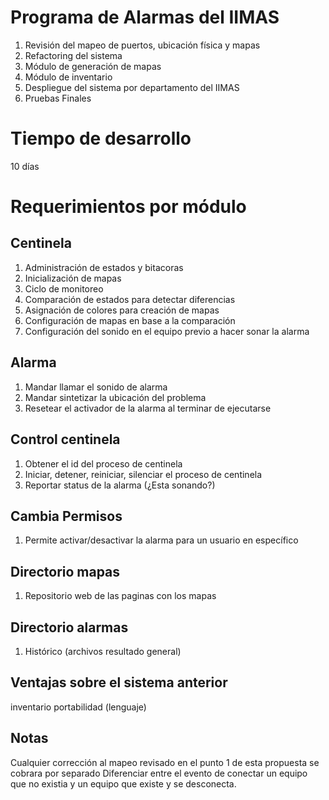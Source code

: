 Programa de Alarmas del IIMAS
==============================

1. Revisión del mapeo de puertos, ubicación física y mapas 
2. Refactoring del sistema
3. Módulo de generación de mapas
4. Módulo de inventario
5. Despliegue del sistema por departamento del IIMAS
6. Pruebas Finales


Tiempo de desarrollo
=============================

10 días 

Requerimientos por módulo
==========================

Centinela
----------
1. Administración de estados y bitacoras
2. Inicialización de mapas
3. Ciclo de monitoreo 
4. Comparación de estados para detectar diferencias
5. Asignación de colores para creación de mapas
6. Configuración de mapas en base a la comparación
7. Configuración del sonido en el equipo previo a hacer sonar la alarma

Alarma
-------
1. Mandar llamar el sonido de alarma
2. Mandar sintetizar la ubicación del problema
3. Resetear el activador de la alarma al terminar de ejecutarse

Control centinela
------------------
1. Obtener el id del proceso de centinela
2. Iniciar, detener, reiniciar, silenciar el proceso de centinela
3. Reportar status de la alarma (¿Esta sonando?)

Cambia Permisos
----------------
1. Permite activar/desactivar la alarma para un usuario en específico

Directorio mapas
-----------------
1. Repositorio web de las paginas con los mapas

Directorio alarmas
-------------------
1. Histórico (archivos resultado general)


Ventajas sobre el sistema anterior
-----------------------------------
inventario
portabilidad (lenguaje)


Notas
------
Cualquier corrección al mapeo revisado en el punto 1 de esta propuesta se cobrara por separado
Diferenciar entre el evento de conectar un equipo que no existia y un equipo que existe y se desconecta. 
